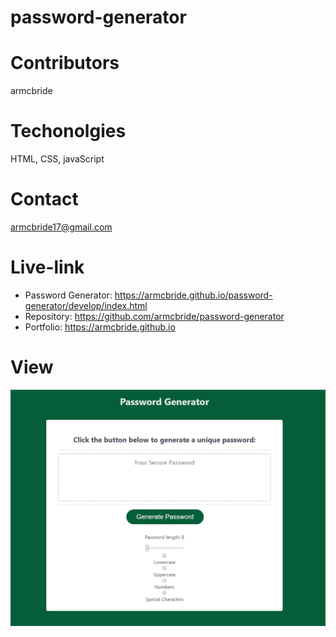 # password-generator

# Contributors 
armcbride

# Techonolgies
HTML, CSS, javaScript

# Contact
armcbride17@gmail.com

# Live-link

- Password Generator: <a href="https://armcbride.github.io/password-generator/develop/index.html" target= "_blank">https://armcbride.github.io/password-generator/develop/index.html</a>
- Repository: <a href="https://github.com/armcbride/password-generator" target="_blank">https://github.com/armcbride/password-generator</a>
- Portfolio: <a href="https://armcbride.github.io" target="_blank">https://armcbride.github.io</a>

# View

<img src= "./develop/password-generator-screenShot.PNG">